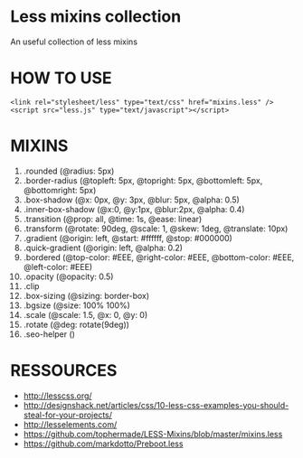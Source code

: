 Less mixins collection
======================

An useful collection of less mixins


HOW TO USE
==========================================

	<link rel="stylesheet/less" type="text/css" href="mixins.less" />
	<script src="less.js" type="text/javascript"></script>



MIXINS
==========================================

1. .rounded (@radius: 5px)
2. .border-radius (@topleft: 5px, @topright: 5px, @bottomleft: 5px, @bottomright: 5px)
3. .box-shadow (@x: 0px, @y: 3px, @blur: 5px, @alpha: 0.5)
4. .inner-box-shadow (@x:0, @y:1px, @blur:2px, @alpha: 0.4)
5. .transition (@prop: all, @time: 1s, @ease: linear)
6. .transform (@rotate: 90deg, @scale: 1, @skew: 1deg, @translate: 10px)
7. .gradient (@origin: left, @start: #ffffff, @stop: #000000)
8. .quick-gradient (@origin: left, @alpha: 0.2)
9. .bordered (@top-color: #EEE, @right-color: #EEE, @bottom-color: #EEE, @left-color: #EEE)
10. .opacity (@opacity: 0.5)
11. .clip
12. .box-sizing (@sizing: border-box)
13. .bgsize (@size: 100% 100%)
14. .scale (@scale: 1.5, @x: 0, @y: 0)
15. .rotate (@deg: rotate(9deg))
16. .seo-helper ()



RESSOURCES
==========================================

* http://lesscss.org/
* http://designshack.net/articles/css/10-less-css-examples-you-should-steal-for-your-projects/
* http://lesselements.com/
* https://github.com/tophermade/LESS-Mixins/blob/master/mixins.less
* https://github.com/markdotto/Preboot.less
